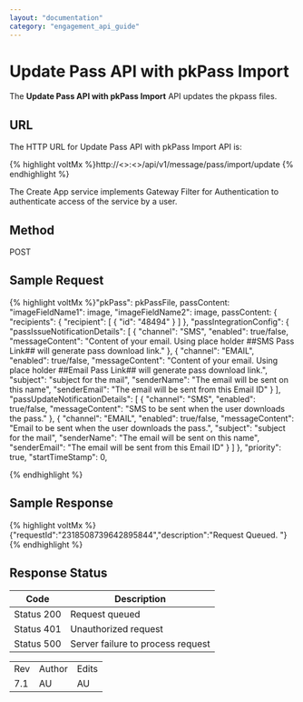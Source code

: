 ```yaml
---
layout: "documentation"
category: "engagement_api_guide"
---
```

                            


Update Pass API with pkPass Import
==================================

The **Update Pass API with pkPass Import** API updates the pkpass files.

URL
---

The HTTP URL for Update Pass API with pkPass Import API is:

{% highlight voltMx %}http://<<host>>:<<port>>/api/v1/message/pass/import/update
{% endhighlight %}

The Create App service implements Gateway Filter for Authentication to authenticate access of the service by a user.

Method
------

POST

Sample Request
--------------

{% highlight voltMx %}"pkPass": pkPassFile,
passContent: "imageFieldName1": image,
"imageFieldName2": image,
passContent: {
  "recipients": {
    "recipient": [
      {
        "id": "48494"
      }
    ]
  },
  "passIntegrationConfig": {
    "passIssueNotificationDetails": [
      {
        "channel": "SMS",
        "enabled": true/false,
        "messageContent": "Content of your email. Using place holder ##SMS Pass Link## will generate pass download link."
      },
      {
        "channel": "EMAIL",
        "enabled": true/false,
        "messageContent": "Content of your email. Using place holder ##Email Pass Link## will generate pass download link.",
        "subject": "subject for the mail",
        "senderName": "The email will be sent on this name",
        "senderEmail": "The email will be sent from this Email ID"
      }
    ],
    "passUpdateNotificationDetails": [
      {
        "channel": "SMS",
        "enabled": true/false,
        "messageContent": "SMS to be sent when the user downloads the pass."
      },
      {
        "channel": "EMAIL",
        "enabled": true/false,
        "messageContent": "Email to be sent when the user downloads the pass.",
        "subject": "subject for the mail",
        "senderName": "The email will be sent on this name",
        "senderEmail": "The email will be sent from this Email ID"
      }
    ]
  },
  "priority": true,
  "startTimeStamp": 0,
  
{% endhighlight %}

Sample Response
---------------

{% highlight voltMx %}{"requestId":"2318508739642895844","description":"Request Queued. "}
{% endhighlight %}

Response Status
---------------

  
| Code | Description |
| --- | --- |
| Status 200 | Request queued |
| Status 401 | Unauthorized request |
| Status 500 | Server failure to process request |

<table class="TableStyle-RevisionTable" cellspacing="0" style="margin-left: 0;margin-right: auto;mc-table-style: url('../Resources/TableStyles/RevisionTable.css');" data-mc-conditions="Default.HTML"><colgroup><col class="TableStyle-RevisionTable-Column-Column1"> <col class="TableStyle-RevisionTable-Column-Column1"> <col class="TableStyle-RevisionTable-Column-Column1"></colgroup><tbody><tr class="TableStyle-RevisionTable-Body-Body1"><td class="TableStyle-RevisionTable-BodyE-Column1-Body1">Rev</td><td class="TableStyle-RevisionTable-BodyE-Column1-Body1">Author</td><td class="TableStyle-RevisionTable-BodyD-Column1-Body1">Edits</td></tr><tr class="TableStyle-RevisionTable-Body-Body1"><td class="TableStyle-RevisionTable-BodyB-Column1-Body1">7.1</td><td class="TableStyle-RevisionTable-BodyB-Column1-Body1">AU</td><td class="TableStyle-RevisionTable-BodyA-Column1-Body1">AU</td></tr></tbody></table>

